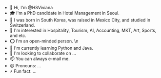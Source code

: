 - 👋 Hi, I'm @HSViviana
- 🎓 I'm a PhD candidate in Hotel Management in Seoul.
- 👶 I was born in South Korea, was raised in Mexico City, and studied in Switzerland.
- 👀 I'm interested in Hospitality, Tourism, AI, Accounting, MKT, Art, Sports, and etc.
- ⭕ I'm an open-minded person.
\n
- 🌱 I'm currently learning Python and Java.
- 💞️ I'm looking to collaborate on ...
- 📫 You can always e-mail me.
- 😄 Pronouns: ...
- ⚡ Fun fact: ...

<!---
HSViviana/HSViviana is a ✨ special ✨ repository because its `README.md` (this file) appears on your GitHub profile.
You can click the Preview link to take a look at your changes.
--->
